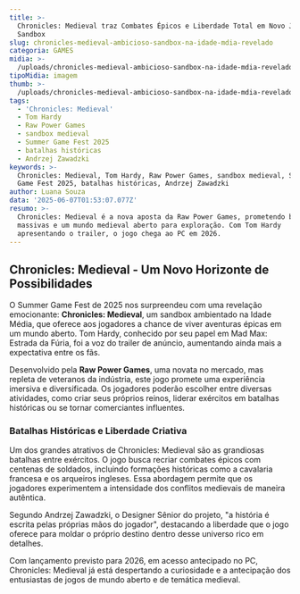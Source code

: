 ```yaml
---
title: >-
  Chronicles: Medieval traz Combates Épicos e Liberdade Total em Novo Jogo
  Sandbox
slug: chronicles-medieval-ambicioso-sandbox-na-idade-mdia-revelado
categoria: GAMES
midia: >-
  /uploads/chronicles-medieval-ambicioso-sandbox-na-idade-mdia-revelado-thumb.png
tipoMidia: imagem
thumb: >-
  /uploads/chronicles-medieval-ambicioso-sandbox-na-idade-mdia-revelado-thumb.png
tags:
  - 'Chronicles: Medieval'
  - Tom Hardy
  - Raw Power Games
  - sandbox medieval
  - Summer Game Fest 2025
  - batalhas históricas
  - Andrzej Zawadzki
keywords: >-
  Chronicles: Medieval, Tom Hardy, Raw Power Games, sandbox medieval, Summer
  Game Fest 2025, batalhas históricas, Andrzej Zawadzki
author: Luana Souza
data: '2025-06-07T01:53:07.077Z'
resumo: >-
  Chronicles: Medieval é a nova aposta da Raw Power Games, prometendo batalhas
  massivas e um mundo medieval aberto para exploração. Com Tom Hardy
  apresentando o trailer, o jogo chega ao PC em 2026.
---
```


## Chronicles: Medieval - Um Novo Horizonte de Possibilidades

O Summer Game Fest de 2025 nos surpreendeu com uma revelação emocionante: **Chronicles: Medieval**, um sandbox ambientado na Idade Média, que oferece aos jogadores a chance de viver aventuras épicas em um mundo aberto. Tom Hardy, conhecido por seu papel em Mad Max: Estrada da Fúria, foi a voz do trailer de anúncio, aumentando ainda mais a expectativa entre os fãs.

Desenvolvido pela **Raw Power Games**, uma novata no mercado, mas repleta de veteranos da indústria, este jogo promete uma experiência imersiva e diversificada. Os jogadores poderão escolher entre diversas atividades, como criar seus próprios reinos, liderar exércitos em batalhas históricas ou se tornar comerciantes influentes.

### Batalhas Históricas e Liberdade Criativa

Um dos grandes atrativos de Chronicles: Medieval são as grandiosas batalhas entre exércitos. O jogo busca recriar combates épicos com centenas de soldados, incluindo formações históricas como a cavalaria francesa e os arqueiros ingleses. Essa abordagem permite que os jogadores experimentem a intensidade dos conflitos medievais de maneira autêntica.

Segundo Andrzej Zawadzki, o Designer Sênior do projeto, "a história é escrita pelas próprias mãos do jogador", destacando a liberdade que o jogo oferece para moldar o próprio destino dentro desse universo rico em detalhes.

Com lançamento previsto para 2026, em acesso antecipado no PC, Chronicles: Medieval já está despertando a curiosidade e a antecipação dos entusiastas de jogos de mundo aberto e de temática medieval.
